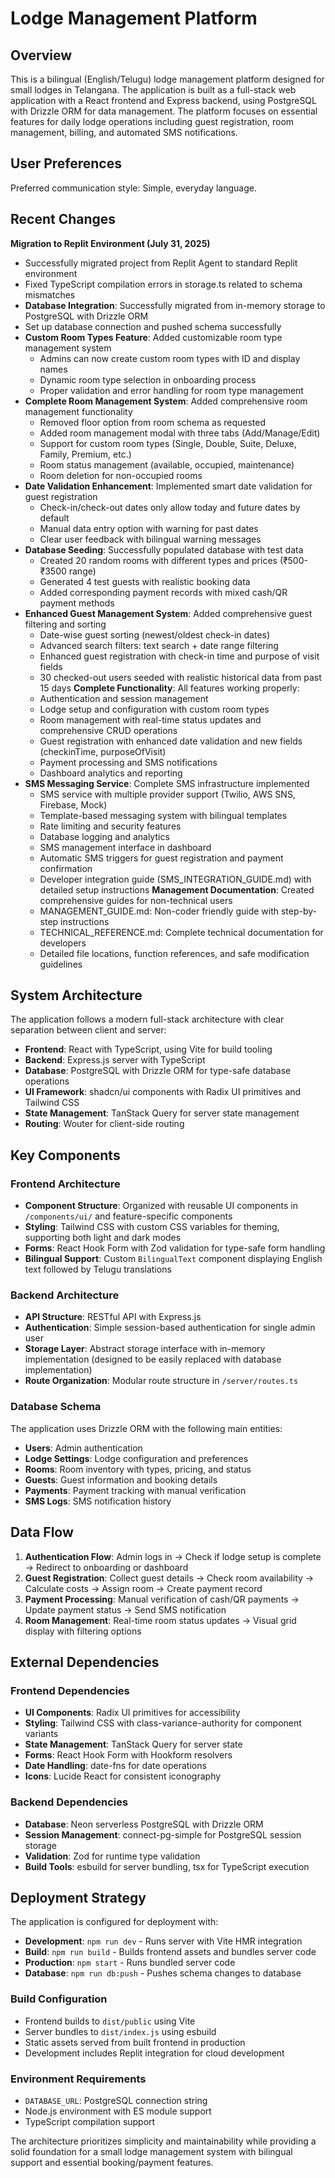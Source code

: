 # Lodge Management Platform

## Overview

This is a bilingual (English/Telugu) lodge management platform designed for small lodges in Telangana. The application is built as a full-stack web application with a React frontend and Express backend, using PostgreSQL with Drizzle ORM for data management. The platform focuses on essential features for daily lodge operations including guest registration, room management, billing, and automated SMS notifications.

## User Preferences

Preferred communication style: Simple, everyday language.

## Recent Changes

**Migration to Replit Environment (July 31, 2025)**
- Successfully migrated project from Replit Agent to standard Replit environment  
- Fixed TypeScript compilation errors in storage.ts related to schema mismatches
- **Database Integration**: Successfully migrated from in-memory storage to PostgreSQL with Drizzle ORM
- Set up database connection and pushed schema successfully
- **Custom Room Types Feature**: Added customizable room type management system
  - Admins can now create custom room types with ID and display names
  - Dynamic room type selection in onboarding process
  - Proper validation and error handling for room type management
- **Complete Room Management System**: Added comprehensive room management functionality
  - Removed floor option from room schema as requested
  - Added room management modal with three tabs (Add/Manage/Edit)
  - Support for custom room types (Single, Double, Suite, Deluxe, Family, Premium, etc.)
  - Room status management (available, occupied, maintenance)
  - Room deletion for non-occupied rooms
- **Date Validation Enhancement**: Implemented smart date validation for guest registration
  - Check-in/check-out dates only allow today and future dates by default
  - Manual data entry option with warning for past dates
  - Clear user feedback with bilingual warning messages
- **Database Seeding**: Successfully populated database with test data
  - Created 20 random rooms with different types and prices (₹500-₹3500 range)
  - Generated 4 test guests with realistic booking data
  - Added corresponding payment records with mixed cash/QR payment methods
- **Enhanced Guest Management System**: Added comprehensive guest filtering and sorting
  - Date-wise guest sorting (newest/oldest check-in dates)
  - Advanced search filters: text search + date range filtering
  - Enhanced guest registration with check-in time and purpose of visit fields
  - 30 checked-out users seeded with realistic historical data from past 15 days
**Complete Functionality**: All features working properly:
  - Authentication and session management
  - Lodge setup and configuration with custom room types
  - Room management with real-time status updates and comprehensive CRUD operations
  - Guest registration with enhanced date validation and new fields (checkinTime, purposeOfVisit)
  - Payment processing and SMS notifications
  - Dashboard analytics and reporting
- **SMS Messaging Service**: Complete SMS infrastructure implemented
  - SMS service with multiple provider support (Twilio, AWS SNS, Firebase, Mock)
  - Template-based messaging system with bilingual templates
  - Rate limiting and security features
  - Database logging and analytics
  - SMS management interface in dashboard
  - Automatic SMS triggers for guest registration and payment confirmation
  - Developer integration guide (SMS_INTEGRATION_GUIDE.md) with detailed setup instructions
**Management Documentation**: Created comprehensive guides for non-technical users
  - MANAGEMENT_GUIDE.md: Non-coder friendly guide with step-by-step instructions
  - TECHNICAL_REFERENCE.md: Complete technical documentation for developers
  - Detailed file locations, function references, and safe modification guidelines

## System Architecture

The application follows a modern full-stack architecture with clear separation between client and server:

- **Frontend**: React with TypeScript, using Vite for build tooling
- **Backend**: Express.js server with TypeScript
- **Database**: PostgreSQL with Drizzle ORM for type-safe database operations
- **UI Framework**: shadcn/ui components with Radix UI primitives and Tailwind CSS
- **State Management**: TanStack Query for server state management
- **Routing**: Wouter for client-side routing

## Key Components

### Frontend Architecture
- **Component Structure**: Organized with reusable UI components in `/components/ui/` and feature-specific components
- **Styling**: Tailwind CSS with custom CSS variables for theming, supporting both light and dark modes
- **Forms**: React Hook Form with Zod validation for type-safe form handling
- **Bilingual Support**: Custom `BilingualText` component displaying English text followed by Telugu translations

### Backend Architecture
- **API Structure**: RESTful API with Express.js
- **Authentication**: Simple session-based authentication for single admin user
- **Storage Layer**: Abstract storage interface with in-memory implementation (designed to be easily replaced with database implementation)
- **Route Organization**: Modular route structure in `/server/routes.ts`

### Database Schema
The application uses Drizzle ORM with the following main entities:
- **Users**: Admin authentication
- **Lodge Settings**: Lodge configuration and preferences
- **Rooms**: Room inventory with types, pricing, and status
- **Guests**: Guest information and booking details
- **Payments**: Payment tracking with manual verification
- **SMS Logs**: SMS notification history

## Data Flow

1. **Authentication Flow**: Admin logs in → Check if lodge setup is complete → Redirect to onboarding or dashboard
2. **Guest Registration**: Collect guest details → Check room availability → Calculate costs → Assign room → Create payment record
3. **Payment Processing**: Manual verification of cash/QR payments → Update payment status → Send SMS notification
4. **Room Management**: Real-time room status updates → Visual grid display with filtering options

## External Dependencies

### Frontend Dependencies
- **UI Components**: Radix UI primitives for accessibility
- **Styling**: Tailwind CSS with class-variance-authority for component variants
- **State Management**: TanStack Query for server state
- **Forms**: React Hook Form with Hookform resolvers
- **Date Handling**: date-fns for date operations
- **Icons**: Lucide React for consistent iconography

### Backend Dependencies
- **Database**: Neon serverless PostgreSQL with Drizzle ORM
- **Session Management**: connect-pg-simple for PostgreSQL session storage
- **Validation**: Zod for runtime type validation
- **Build Tools**: esbuild for server bundling, tsx for TypeScript execution

## Deployment Strategy

The application is configured for deployment with:

- **Development**: `npm run dev` - Runs server with Vite HMR integration
- **Build**: `npm run build` - Builds frontend assets and bundles server code
- **Production**: `npm start` - Runs bundled server code
- **Database**: `npm run db:push` - Pushes schema changes to database

### Build Configuration
- Frontend builds to `dist/public` using Vite
- Server bundles to `dist/index.js` using esbuild
- Static assets served from built frontend in production
- Development includes Replit integration for cloud development

### Environment Requirements
- `DATABASE_URL`: PostgreSQL connection string
- Node.js environment with ES module support
- TypeScript compilation support

The architecture prioritizes simplicity and maintainability while providing a solid foundation for a small lodge management system with bilingual support and essential booking/payment features.